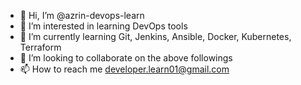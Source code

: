 - 👋 Hi, I’m @azrin-devops-learn
- 👀 I’m interested in learning DevOps tools
- 🌱 I’m currently learning Git, Jenkins, Ansible, Docker, Kubernetes, Terraform
- 💞️ I’m looking to collaborate on the above followings
- 📫 How to reach me developer.learn01@gmail.com

<!---
This Repository is a collection of Implementation documents.
--->
